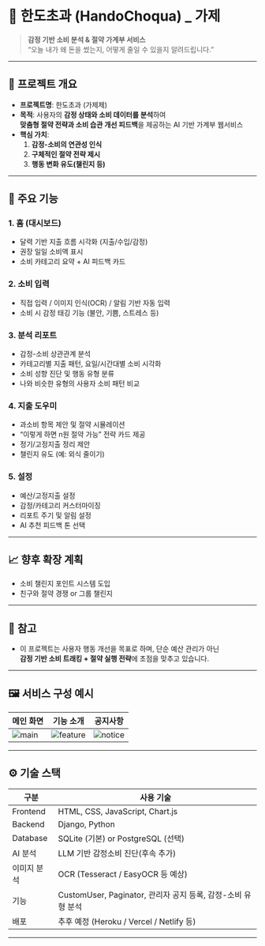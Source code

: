 # 💸 한도초과 (HandoChoqua) _ 가제

> **감정 기반 소비 분석 & 절약 가계부 서비스**  
> “오늘 내가 왜 돈을 썼는지, 어떻게 줄일 수 있을지 알려드립니다.”

---

## 📌 프로젝트 개요

- **프로젝트명**: 한도초과 (가제제)
- **목적**: 사용자의 **감정 상태와 소비 데이터를 분석**하여  
  **맞춤형 절약 전략과 소비 습관 개선 피드백**을 제공하는 AI 기반 가계부 웹서비스
- **핵심 가치**:  
  1. **감정-소비의 연관성 인식**  
  2. **구체적인 절약 전략 제시**  
  3. **행동 변화 유도(챌린지 등)**

---

## 🧠 주요 기능

### 1. 홈 (대시보드)
- 달력 기반 지출 흐름 시각화 (지출/수입/감정)
- 권장 일일 소비액 표시
- 소비 카테고리 요약 + AI 피드백 카드

### 2. 소비 입력
- 직접 입력 / 이미지 인식(OCR) / 알림 기반 자동 입력
- 소비 시 감정 태깅 기능 (불안, 기쁨, 스트레스 등)

### 3. 분석 리포트
- 감정-소비 상관관계 분석
- 카테고리별 지출 패턴, 요일/시간대별 소비 시각화
- 소비 성향 진단 및 행동 유형 분류
- 나와 비슷한 유형의 사용자 소비 패턴 비교

### 4. 지출 도우미
- 과소비 항목 제안 및 절약 시뮬레이션
- “이렇게 하면 n원 절약 가능” 전략 카드 제공
- 정기/고정지출 정리 제안
- 챌린지 유도 (예: 외식 줄이기)

### 5. 설정
- 예산/고정지출 설정
- 감정/카테고리 커스터마이징
- 리포트 주기 및 알림 설정
- AI 추천 피드백 톤 선택

---

## 📈 향후 확장 계획

- 소비 챌린지 포인트 시스템 도입
- 친구와 절약 경쟁 or 그룹 챌린지

---



## 📎 참고

- 이 프로젝트는 사용자 행동 개선을 목표로 하며, 단순 예산 관리가 아닌  
  **감정 기반 소비 트래킹 + 절약 실행 전략**에 초점을 맞추고 있습니다.

---



## 🖼️ 서비스 구성 예시

| 메인 화면 | 기능 소개 | 공지사항 |
|-----------|-----------|-----------|
| ![main](./static/images/main_mockup.png) | ![feature](./static/images/feature_mockup.png) | ![notice](./static/images/notice_mockup.png) |

---


## ⚙️ 기술 스택

| 구분 | 사용 기술 |
|------|------------|
| Frontend | HTML, CSS, JavaScript, Chart.js |
| Backend | Django, Python |
| Database | SQLite (기본) or PostgreSQL (선택) |
| AI 분석 | LLM 기반 감정소비 진단(후속 추가) |
| 이미지 분석 | OCR (Tesseract / EasyOCR 등 예상) |
| 기능 | CustomUser, Paginator, 관리자 공지 등록, 감정-소비 유형 분석 |
| 배포 | 추후 예정 (Heroku / Vercel / Netlify 등) |

---

